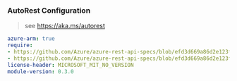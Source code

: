 ### AutoRest Configuration

> see https://aka.ms/autorest

``` yaml
azure-arm: true
require:
- https://github.com/Azure/azure-rest-api-specs/blob/efd3d669a86d2e123f57ac3a43e5af4bb9e3a29f/specification/peering/resource-manager/readme.md
- https://github.com/Azure/azure-rest-api-specs/blob/efd3d669a86d2e123f57ac3a43e5af4bb9e3a29f/specification/peering/resource-manager/readme.go.md
license-header: MICROSOFT_MIT_NO_VERSION
module-version: 0.3.0

```